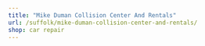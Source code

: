 ```yaml
---
title: "Mike Duman Collision Center And Rentals"
url: /suffolk/mike-duman-collision-center-and-rentals/
shop: car repair
---
```

